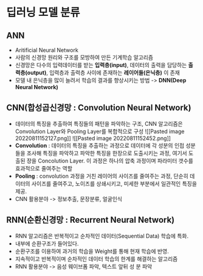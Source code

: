# 딥러닝 모델 분류
## ANN 
- Aritificial Neural Network
- 사람의 신경망 원리와 구조를 모방하여 만든 기계학습 알고리즘
- 신경망은 다수의 입력데이터를 받는 __입력층(input)__, 데이터의 출력을 담당하는 __출력층(output)__, 입력층과 출력층 사이에 존재하는 __레이어들(은닉층)__ 이 존재
- 모델 내 은닉층을 많이 늘려서 학습의 결과를 향상시키는 방법 -> __DNN(Deep Neural Network)__ 

## CNN(합성곱신경망 : Convolution Neural Network)
- 데이터의 특징을 추출하여 특징들의 패턴을 파악하는 구조, CNN 알고리즘은 Convolution Layer와 Pooling Layer를 복합적으로 구성
![[Pasted image 20220811152127.png]]
![[Pasted image 20220811152452.png]]
- **Convolution** : 데이터의 특징을 추출하는 과정으로 데이터에 각 성분의 인접 성분들을 조사해 특징을 파악하고 파악한 특징을 한장으로 도출시키는 과정, 여기서 도출된 장을 Concolution Layer. 이 과정은 하나의 압축 과정이며 파라미터 갯수를 효과적으로 줄여주는 역할
- __Pooling__ : convolution 과정을 거친 레이어의 사이즈를 줄여주는 과정, 단순히 데이터의 사이즈를 줄여주고, 노이즈를 상쇄시키고, 미세한 부분에서 일관적인 특징을 제공.
- CNN 활용분야 -> 정보추출, 문장분류, 얼굴인식

## RNN(순환신경망 : Recurrent Neural Network)
- RNN 알고리즘은 반복적이고 순차적인 데이터(Sequential Data) 학습에 특화.
- 내부에 순환구조가 들어있다.
- 순환구조를 이용하여 과거의 학습을 Weight를 통해 현재 학습에 반영.
- 지속적이고 반복적이며 순차적인 데이터 학습의 한계를 해결하는 알고리즘
- RNN 활용분야 -> 음성 웨이브폼 파악, 텍스트 앞뒤 성 분 파악